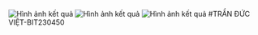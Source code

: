 ![Hình ảnh kết quả](https://i.imgur.com/L1VXxnR.png)
![Hình ảnh kết quả](https://i.imgur.com/NFngXbo.png)
![Hình ảnh kết quả](https://i.imgur.com/UPOs7ZT.png)
#TRẦN ĐỨC VIỆT-BIT230450